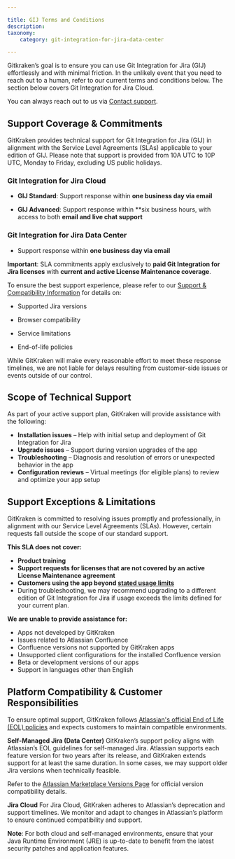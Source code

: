 ```yaml
---

title: GIJ Terms and Conditions
description:
taxonomy:
    category: git-integration-for-jira-data-center

---
```


Gitkraken’s goal is to ensure you can use Git Integration for Jira (GIJ) effortlessly and with minimal friction.  In the unlikely event that you need to reach out to a human, refer to our current terms and conditions below. The section below covers Git Integration for Jira Cloud. 

You can always reach out to us via [Contact support](https://help.gitkraken.com/git-integration-for-jira-data-center/gij-self-hosted-contact-support/).

## Support Coverage & Commitments
GitKraken provides technical support for Git Integration for Jira (GIJ) in alignment with the Service Level Agreements (SLAs) applicable to your edition of GIJ. Please note that support is provided from 10A UTC to 10P UTC, Monday to Friday, excluding US public holidays. 

### Git Integration for Jira Cloud
- **GIJ Standard**: Support response within **one business day via email**

- **GIJ Advanced**: Support response within **six business hours, with access to both **email and live chat support**

### Git Integration for Jira Data Center

- Support response within **one business day via email**

**Important**: SLA commitments apply exclusively to **paid Git Integration for Jira licenses** with **current and active License Maintenance coverage**.

To ensure the best support experience, please refer to our [Support & Compatibility Information](https://help.gitkraken.com) for details on:

- Supported Jira versions

- Browser compatibility

- Service limitations

- End-of-life policies

While GitKraken will make every reasonable effort to meet these response timelines, we are not liable for delays resulting from customer-side issues or events outside of our control.

## Scope of Technical Support

As part of your active support plan, GitKraken will provide assistance with the following:

- **Installation issues** – Help with initial setup and deployment of Git Integration for Jira
- **Upgrade issues** – Support during version upgrades of the app
- **Troubleshooting** – Diagnosis and resolution of errors or unexpected behavior in the app
- **Configuration reviews** – Virtual meetings (for eligible plans) to review and optimize your app setup

## Support Exceptions & Limitations

GitKraken is committed to resolving issues promptly and professionally, in alignment with our Service Level Agreements (SLAs). However, certain requests fall outside the scope of our standard support.

**This SLA does not cover:**

- **Product training**
- **Support requests for licenses that are not covered by an active License Maintenance agreement**
- **Customers using the app beyond [stated usage limits](https://help.gitkraken.com/git-integration-for-jira-cloud/gij-standard-vs-advanced/)** 
- During troubleshooting, we may recommend upgrading to a different edition of Git Integration for Jira if usage exceeds the limits defined for your current plan.

**We are unable to provide assistance for:**
- Apps not developed by GitKraken
- Issues related to Atlassian Confluence
- Confluence versions not supported by GitKraken apps
- Unsupported client configurations for the installed Confluence version
- Beta or development versions of our apps
- Support in languages other than English

## Platform Compatibility & Customer Responsibilities
To ensure optimal support, GitKraken follows [Atlassian's official End of Life (EOL) policies](https://confluence.atlassian.com/support/atlassian-support-end-of-life-policy-201851003.html) and expects customers to maintain compatible environments.

**Self-Managed Jira (Data Center)**
GitKraken’s support policy aligns with Atlassian’s EOL guidelines for self-managed Jira. Atlassian supports each feature version for two years after its release, and GitKraken extends support for at least the same duration. In some cases, we may support older Jira versions when technically feasible.

Refer to the [Atlassian Marketplace Versions Page](https://marketplace.atlassian.com/apps/4984/git-integration-for-jira/version-history) for official version compatibility details.

**Jira Cloud**
For Jira Cloud, GitKraken adheres to Atlassian’s deprecation and support timelines. We monitor and adapt to changes in Atlassian’s platform to ensure continued compatibility and support.

**Note**: For both cloud and self-managed environments, ensure that your Java Runtime Environment (JRE) is up-to-date to benefit from the latest security patches and application features.

